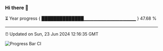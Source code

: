### Hi there 👋

⏳ Year progress { ██████████████▁▁▁▁▁▁▁▁▁▁▁▁▁▁▁▁ } 47.68 %

---

⏰ Updated on Sun, 23 Jun 2024 12:16:35 GMT

![Progress Bar CI](https://github.com/code-lakshay/GitHub-Actions-Demo/workflows/Progress%20Bar%20CI/badge.svg)
